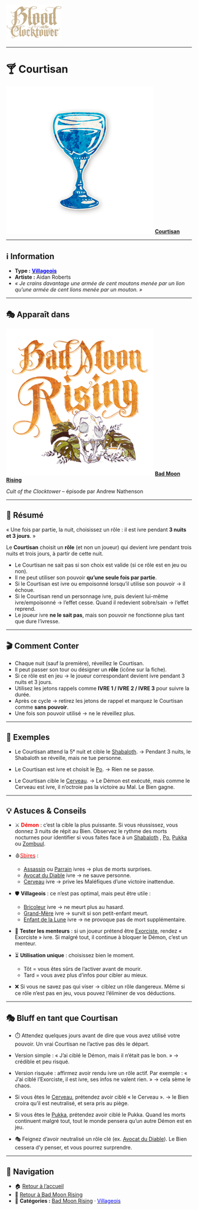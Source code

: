 <p align="left">
  <a href="/botc-fr-bambi/">
    <img src="../images/logo.png" alt="Accueil BotC FR" width="150">
  </a>
</p>

---

# 🍸 Courtisan  

[<img src="../images/Icon_courtier.png" alt="Courtisan" width="400">](courtisan.md) [**Courtisan**](../bmr_roles/courtisan.md)

---

## ℹ️ Information  

- **Type :** [<span style="color:blue">**Villageois**</span>](../villageois.md)  
- **Artiste :** Aidan Roberts  
- *« Je crains davantage une armée de cent moutons menée par un lion qu’une armée de cent lions menée par un mouton. »*  

---

## 🎭 Apparaît dans  

[<img src="../images/Logo_bad_moon_rising-1.png" alt="Bad Moon Rising" width="400">](../bmr.md) [**Bad Moon Rising**](../bmr.md)  

*Cult of the Clocktower* – épisode par Andrew Nathenson  

---

## 📖 Résumé  

« Une fois par partie, la nuit, choisissez un rôle : il est ivre pendant **3 nuits et 3 jours**. »  

Le **Courtisan** choisit un **rôle** (et non un joueur) qui devient ivre pendant trois nuits et trois jours, à partir de cette nuit.  

- Le Courtisan ne sait pas si son choix est valide (si ce rôle est en jeu ou non).  
- Il ne peut utiliser son pouvoir **qu’une seule fois par partie**.  
- Si le Courtisan est ivre ou empoisonné lorsqu’il utilise son pouvoir → il échoue.  
- Si le Courtisan rend un personnage ivre, puis devient lui-même ivre/empoisonné → l’effet cesse. Quand il redevient sobre/sain → l’effet reprend.  
- Le joueur ivre **ne le sait pas**, mais son pouvoir ne fonctionne plus tant que dure l’ivresse.  

---

## 🎬 Comment Conter  

- Chaque nuit (sauf la première), réveillez le Courtisan.  
- Il peut passer son tour ou désigner un **rôle** (icône sur la fiche).  
- Si ce rôle est en jeu → le joueur correspondant devient ivre pendant 3 nuits et 3 jours.  
- Utilisez les jetons rappels comme **IVRE 1 / IVRE 2 / IVRE 3** pour suivre la durée.  
- Après ce cycle → retirez les jetons de rappel et marquez le Courtisan comme **sans pouvoir**.  
- Une fois son pouvoir utilisé → ne le réveillez plus.  

---

## 🧾 Exemples  

- Le Courtisan attend la 5ᵉ nuit et cible le [Shabaloth](shabaloth.md). → Pendant 3 nuits, le Shabaloth se réveille, mais ne tue personne.  

- Le Courtisan est ivre et choisit le [Po](po.md). → Rien ne se passe.  

- Le Courtisan cible le [Cerveau](cerveau.md). → Le Démon est exécuté, mais comme le Cerveau est ivre, il n’octroie pas la victoire au Mal. Le Bien gagne.  

---

## 💡 Astuces & Conseils  

- ⚔️ **<span style="color:red">Démon</span>** : c’est la cible la plus puissante. Si vous réussissez, vous donnez 3 nuits de répit au Bien. Observez le rythme des morts nocturnes pour identifier si vous faites face à un <span style="color:red">[Shabaloth](shabaloth.md)</span>  , <span style="color:red">[Po](po.md)</span>, <span style="color:red">[Pukka](pukka.md)</span> ou <span style="color:red">[Zombuul](zombuul.md)</span>.  

- 🩸[<span style="color:red">Sbires</span>](sbires.md) :  
  - <span style="color:red">[Assassin](assassin.md)</span> ou <span style="color:red">[Parrain](parrain.md)</span> ivres → plus de morts surprises. 
  - <span style="color:red">[Avocat du Diable](avocatdudiable.md)</span> ivre → ne sauve personne.  
  - <span style="color:red">[Cerveau](cerveau.md)</span> ivre → prive les Maléfiques d’une victoire inattendue.  

- 🛡️ **Villageois** : ce n’est pas optimal, mais peut être utile :  
  - [Bricoleur](bricoleur.md) ivre → ne meurt plus au hasard.  
  - [Grand-Mère](grandmere.md) ivre → survit si son petit-enfant meurt.  
  - [Enfant de la Lune](enfantdelalune.md) ivre → ne provoque pas de mort supplémentaire.  

- 🎯 **Tester les menteurs** : si un joueur prétend être [Exorciste](exorciste.md), rendez « Exorciste » ivre. Si malgré tout, il continue à bloquer le Démon, c’est un menteur.  

- ⏳ **Utilisation unique** : choisissez bien le moment.  
  - Tôt = vous êtes sûrs de l’activer avant de mourir.  
  - Tard = vous avez plus d’infos pour cibler au mieux.  

- ❌ Si vous ne savez pas qui viser → ciblez un rôle dangereux. Même si ce rôle n’est pas en jeu, vous pouvez l’éliminer de vos déductions.  

---

## 🎭 Bluff en tant que Courtisan  

- ⏱️ Attendez quelques jours avant de dire que vous avez utilisé votre pouvoir. Un vrai Courtisan ne l’active pas dès le départ.  

- Version simple : « J’ai ciblé le Démon, mais il n’était pas le bon. » → crédible et peu risqué.  

-  Version risquée : affirmez avoir rendu ivre un rôle actif. Par exemple : « J’ai ciblé l’Exorciste, il est ivre, ses infos ne valent rien. » → cela sème le chaos.  

- Si vous êtes le <span style="color:red">[Cerveau](cerveau.md)</span>, prétendez avoir ciblé « le Cerveau ». → le Bien croira qu’il est neutralisé, et sera pris au piège.  

- Si vous êtes le <span style="color:red">[Pukka](pukka.md)</span>, prétendez avoir ciblé le Pukka. Quand les morts continuent malgré tout, tout le monde pensera qu’un autre Démon est en jeu.  

- 🎭 Feignez d’avoir neutralisé un rôle clé (ex. <span style="color:red">[Avocat du Diable](avocatdudiable.md)</span>). Le Bien cessera d’y penser, et vous pourrez surprendre.  

---

## 📂 Navigation  

- 🏠 [Retour à l’accueil](/botc-fr-bambi/)  
- 🌙 [Retour à Bad Moon Rising](../bmr.md)  
- 📂 **Catégories :** [Bad Moon Rising](../bmr.md) · [<span style="color:blue">Villageois</span>](../villageois.md)  

 
